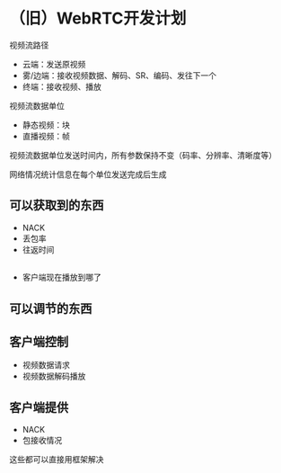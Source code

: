 # （旧）WebRTC开发计划

视频流路径
* 云端：发送原视频
* 雾/边端：接收视频数据、解码、SR、编码、发往下一个
* 终端：接收视频、播放

视频流数据单位
* 静态视频：块
* 直播视频：帧

视频流数据单位发送时间内，所有参数保持不变（码率、分辨率、清晰度等）

网络情况统计信息在每个单位发送完成后生成

## 

## 可以获取到的东西

* NACK
* 丢包率
* 往返时间

## 

* 客户端现在播放到哪了

## 可以调节的东西

## 客户端控制

* 视频数据请求
* 视频数据解码播放

## 客户端提供

* NACK
* 包接收情况

这些都可以直接用框架解决